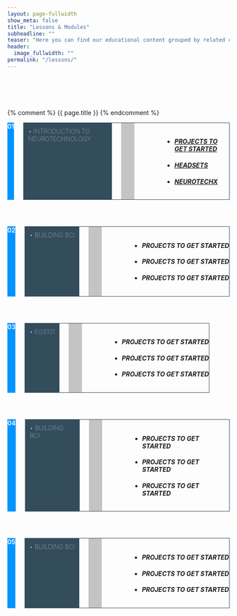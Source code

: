 ```yaml
---
layout: page-fullwidth
show_meta: false
title: "Lessons & Modules"
subheadline: ""
teaser: "Here you can find our educational content grouped by related clusters. It is a more structured path into Neurotech material, they are designed to give you a more cohesive entry point."
header:
  image_fullwidth: ""
permalink: "/lessons/"
---
```



<div class="row" style="padding-top:60px;">

{% comment %}
{{ page.title }}
{% endcomment %}

<div class="large-12 columns" markdown="1" style="">
  <div class="medium-2 columns" style="background-color:#0094ff;color:white;font-weight:600;">
  01
  </div>

  <div class="medium-10 columns" style="border:1px solid #334D5C;padding:0;">
    <h4 style="margin:0px;font-weight:100;text-transform:uppercase;padding: 10px;background-color:#334D5C; color:white">• Introduction to Neurotechnology</h4>
    <div style="padding-left:30px; background-color:#c4c4c4;"></div>
    <ul style="padding-left:70px">
    <li style="font-style:italic;"><h4><a href="http://learn.neurotechedu.com/getting-started/">PROJECTS TO GET STARTED</a></h4></li>
    <li style="font-style:italic;"><h4><a href="http://learn.neurotechedu.com/headsets/">HEADSETS</a></h4></li>
     <li style="font-style:italic;"><h4><a href="http://www.neurotechx.com/">NEUROTECHX</a></h4></li>
    </ul>
  </div>
</div>

<div class="large-12 columns" markdown="1" style="margin-top:60px">
  <div class="medium-2 columns" style="background-color:#0094ff;color:white;font-weight:600;">
 02
  </div>

  <div class="medium-10 columns" style="border:1px solid #334D5C;padding:0;">
    <h4 style="margin:0px;font-weight:100;text-transform:uppercase;padding: 10px;background-color:#334D5C; color:white">• Building BCI</h4>
    <div style="padding-left:30px; background-color:#c4c4c4;"></div>
    <ul style="padding-left:70px">
    <li style="font-style:italic;"><h4>PROJECTS TO GET STARTED</h4></li>
    <li style="font-style:italic;"><h4>PROJECTS TO GET STARTED</h4></li>
     <li style="font-style:italic;"><h4>PROJECTS TO GET STARTED</h4></li>
    </ul>
  </div>
</div>

<div class="large-12 columns" markdown="1" style="margin-top:60px">
  <div class="medium-2 columns" style="background-color:#0094ff;color:white;font-weight:600;">
  03
  </div>

  <div class="medium-10 columns" style="border:1px solid #334D5C;padding:0;">
    <h4 style="margin:0px;font-weight:100;text-transform:uppercase;padding: 10px;background-color:#334D5C; color:white">• EGS101</h4>
    <div style="padding-left:30px; background-color:#c4c4c4;"></div>
    <ul style="padding-left:70px">
    <li style="font-style:italic;"><h4>PROJECTS TO GET STARTED</h4></li>
    <li style="font-style:italic;"><h4>PROJECTS TO GET STARTED</h4></li>
     <li style="font-style:italic;"><h4>PROJECTS TO GET STARTED</h4></li>
    </ul>
  </div>
</div>

<div class="large-12 columns" markdown="1" style="margin-top:60px">
  <div class="medium-2 columns" style="background-color:#0094ff;color:white;font-weight:600;">
 04
  </div>

  <div class="medium-10 columns" style="border:1px solid #334D5C;padding:0;">
    <h4 style="margin:0px;font-weight:100;text-transform:uppercase;padding: 10px;background-color:#334D5C; color:white">• Building BCI</h4>
    <div style="padding-left:30px; background-color:#c4c4c4;"></div>
    <ul style="padding-left:70px">
    <li style="font-style:italic;"><h4>PROJECTS TO GET STARTED</h4></li>
    <li style="font-style:italic;"><h4>PROJECTS TO GET STARTED</h4></li>
     <li style="font-style:italic;"><h4>PROJECTS TO GET STARTED</h4></li>
    </ul>
  </div>
</div>

<div class="large-12 columns" markdown="1" style="margin-top:60px">
  <div class="medium-2 columns" style="background-color:#0094ff;color:white;font-weight:600;">
 05
  </div>

  <div class="medium-10 columns" style="border:1px solid #334D5C;padding:0;">
    <h4 style="margin:0px;font-weight:100;text-transform:uppercase;padding: 10px;background-color:#334D5C; color:white">• Building BCI</h4>
    <div style="padding-left:30px; background-color:#c4c4c4;"></div>
    <ul style="padding-left:70px">
    <li style="font-style:italic;"><h4>PROJECTS TO GET STARTED</h4></li>
    <li style="font-style:italic;"><h4>PROJECTS TO GET STARTED</h4></li>
     <li style="font-style:italic;"><h4>PROJECTS TO GET STARTED</h4></li>
    </ul>
  </div>
</div>
